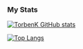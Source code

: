 ### My Stats

[![TorbenK GitHub stats](https://github-readme-stats.vercel.app/api?username=TorbenK-IT)](https://github.com/anuraghazra/github-readme-stats)


[![Top Langs](https://github-readme-stats.vercel.app/api/top-langs/?username=TorbenK-IT)](https://github.com/anuraghazra/github-readme-stats)
<!--
**TorbenK-IT/TorbenK-IT** is a ✨ _special_ ✨ repository because its `README.md` (this file) appears on your GitHub profile.

Here are some ideas to get you started:

- 🔭 I’m currently working on ...
- 🌱 I’m currently learning ...
- 👯 I’m looking to collaborate on ...
- 🤔 I’m looking for help with ...
- 💬 Ask me about ...
- 📫 How to reach me: ...
- 😄 Pronouns: ...
- ⚡ Fun fact: ...
-->
